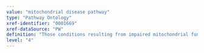 ```yaml
---
value: "mitochondrial disease pathway"
type: "Pathway Ontology"
xref-identifier: "0001669"
xref-dataSource: "PW"
definition: "Those conditions resulting from impaired mitochondrial function and alterations in mitochondrial pathways and due to acquired or inherited mutations."
level: "4"
---
```

